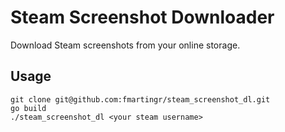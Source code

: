 Steam Screenshot Downloader
===========================

Download Steam screenshots from your online storage.

## Usage

```
git clone git@github.com:fmartingr/steam_screenshot_dl.git
go build
./steam_screenshot_dl <your steam username>
```
